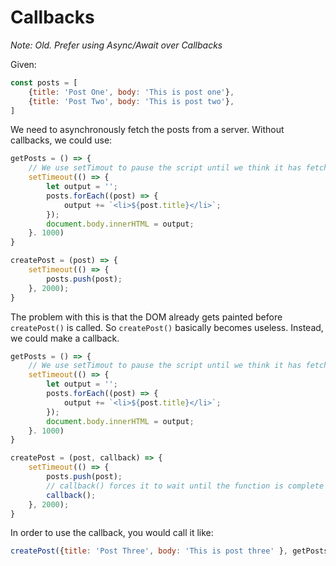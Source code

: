 # Callbacks

*Note: Old. Prefer using Async/Await over Callbacks*

Given:

```js
const posts = [
    {title: 'Post One', body: 'This is post one'},
    {title: 'Post Two', body: 'This is post two'},
]
```

We need to asynchronously fetch the posts from a server. Without callbacks, we could use:

```js
getPosts = () => {
    // We use setTimout to pause the script until we think it has fetched the data we want
    setTimeout(() => {
        let output = '';
        posts.forEach((post) => {
            output += `<li>${post.title}</li>`;
        });
        document.body.innerHTML = output;
    }. 1000)
}

createPost = (post) => {
    setTimeout(() => {
        posts.push(post);
    }, 2000);
}
```

The problem with this is that the DOM already gets painted before `createPost()` is called. So `createPost()` basically becomes useless. Instead, we could make a callback.

```js
getPosts = () => {
    // We use setTimout to pause the script until we think it has fetched the data we want
    setTimeout(() => {
        let output = '';
        posts.forEach((post) => {
            output += `<li>${post.title}</li>`;
        });
        document.body.innerHTML = output;
    }. 1000)
}

createPost = (post, callback) => {
    setTimeout(() => {
        posts.push(post);
        // callback() forces it to wait until the function is complete
        callback();
    }, 2000);
}
```

In order to use the callback, you would call it like:

```js
createPost({title: 'Post Three', body: 'This is post three' }, getPosts);
```